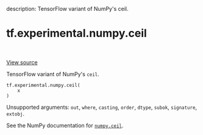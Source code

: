 description: TensorFlow variant of NumPy's ceil.

<div itemscope itemtype="http://developers.google.com/ReferenceObject">
<meta itemprop="name" content="tf.experimental.numpy.ceil" />
<meta itemprop="path" content="Stable" />
</div>

# tf.experimental.numpy.ceil

<!-- Insert buttons and diff -->

<table class="tfo-notebook-buttons tfo-api nocontent" align="left">

</table>

<a target="_blank" class="external" href="/code/stable/tensorflow/python/ops/numpy_ops/np_math_ops.py">View source</a>



TensorFlow variant of NumPy's `ceil`.


<pre class="devsite-click-to-copy prettyprint lang-py tfo-signature-link">
<code>tf.experimental.numpy.ceil(
    x
)
</code></pre>



<!-- Placeholder for "Used in" -->

Unsupported arguments: `out`, `where`, `casting`, `order`, `dtype`, `subok`, `signature`, `extobj`.

See the NumPy documentation for [`numpy.ceil`](https://numpy.org/doc/stable/reference/generated/numpy.ceil.html).